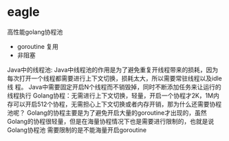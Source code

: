# eagle
高性能golang协程池

- goroutine  复用
- 非阻塞


Java中的线程池: Java中线程池的作用是为了避免重复开线程带来的损耗，因为每次打开一个线程都需要进行上下文切换，损耗太大，所以需要常驻线程以及idle线
程。
Java中需要固定开启N个线程而不销毁掉，同时不断添加任务来让运行的线程执行
Golang协程：无需进行上下文切换，轻量，开启一个协程才2K，1M内存可以开启512个协程，无需担心上下文切换或者内存开销，那为什么还需要协程池呢？ 
Golang的协程主要是为了避免开启大量的goroutine才出现的，虽然Golang的协程很轻量，但是在海量协程情况下也是需要进行限制的，也就是说Golang协程池
需要限制的是不能海量开启goroutine